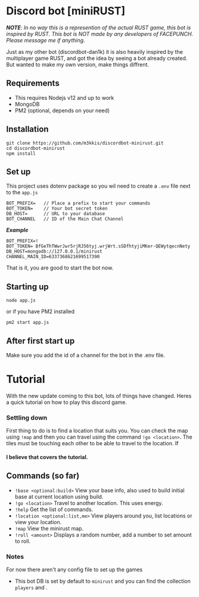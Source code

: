 # Discord bot [miniRUST]
***NOTE***: *In no way this is a represention of the actual RUST game, this bot is inspired by RUST. This bot is NOT made by any developers of FACEPUNCH. Please message me if anything*.

Just as my other bot (discordbot-dan1k) it is also heavily inspired by the multiplayer game RUST, and got the idea by seeing a bot already created. But wanted to make my own version, make things diffrent.

## Requirements
* This requires Nodejs v12 and up to work
* MongoDB
* PM2 (optional, depends on your need)

## Installation
```
git clone https://github.com/m3kkis/discordbot-minirust.git
cd discordbot-minirust
npm install
```
## Set up
This project uses dotenv package so you wil need to create a `.env` file next to the `app.js`

```
BOT_PREFIX=   // Place a prefix to start your commands
BOT_TOKEN=    // Your bot secret token
DB_HOST=      // URL to your database
BOT_CHANNEL   // ID of the Main Chat Channel
```

***Example***
```
BOT_PREFIX=!
BOT_TOKEN= BfGeThTWwrJwr5rjRJ56tyj.wrjWrt.sSDfhtyjiMKer-QEWytqecnNety
DB_HOST=mongodb://127.0.0.1/minirust
CHANNEL_MAIN_ID=6337368621699517390
```

That is it, you are good to start the bot now.

## Starting up
```
node app.js
```

or if you have PM2 installed

```
pm2 start app.js
```

## After first start up
Make sure you add the id of a channel for the bot in the .env file.

# Tutorial
With the new update coming to this bot, lots of things have changed. Heres a quick tutorial on how to play this discord game.

### Settling down
First thing to do is to find a location that suits you. You can check the map using `!map` and then you can travel using the command `!go <location>`. The tiles must be touching each other to be able to travel to the location. If


#### I believe that covers the tutorial.

## Commands (so far)
* `!base <optional:build>` View your base info, also used to build initial base at current location using build.
* `!go <location>` Travel to another location. This uses energy.
* `!help` Get the list of commands.
* `!location <optional:list,me>` View players around you, list locations or view your location.
* `!map` View the minirust map.
* `!roll <amount>` Displays a random number, add a number to set amount to roll.


### Notes
For now there aren't any config file to set up the games
* This bot DB is set by default to `minirust` and you can find the collection `players` and .